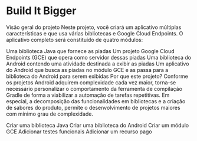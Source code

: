 # Build It Bigger

Visão geral do projeto
Neste projeto, você criará um aplicativo múltiplas características e que usa várias bibliotecas e Google Cloud Endpoints. O aplicativo completo será constituído de quatro módulos:

Uma biblioteca Java que fornece as piadas
Um projeto Google Cloud Endpoints (GCE) que opera como servidor dessas piadas
Uma biblioteca do Android contendo uma atividade destinada a exibir as piadas
Um aplicativo do Android que busca as piadas no módulo GCE e as passa para a biblioteca do Android para serem exibidas
Por que este projeto?
Conforme os projetos Android adquirem complexidade cada vez maior, torna-se necessário personalizar o comportamento da ferramenta de compilação Gradle de forma a viabilizar a automação de tarefas repetitivas. Em especial, a decomposição das funcionalidades em bibliotecas e a criação de sabores do produto, permite o desenvolvimento de projetos maiores com mínimo grau de complexidade.

Criar uma biblioteca Java
Criar uma biblioteca do Android
Criar um módulo GCE
Adicionar testes funcionais
Adicionar um recurso pago

